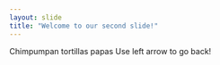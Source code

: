 ```yaml
---
layout: slide
title: "Welcome to our second slide!"
---
```

Chimpumpan tortillas papas
Use left arrow to go back!
